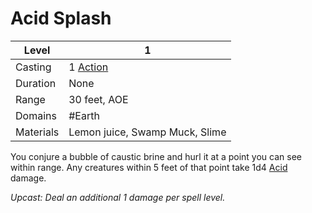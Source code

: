 # Acid Splash

| Level     | 1                                                  |
| --------- | -------------------------------------------------- |
| Casting   | 1 [Action](../../../../Game%20Procedures/Action.md) |
| Duration  | None                                               |
| Range     | 30 feet, AOE                                       |
| Domains   | #Earth                                             |
| Materials | Lemon juice, Swamp Muck, Slime                     |

You conjure a bubble of caustic brine and hurl it at a point you can see within range. Any creatures within 5 feet of that point take 1d4 [Acid](../../../../Damage%20Types/Acid.md) damage.

*Upcast: Deal an additional 1 damage per spell level.*